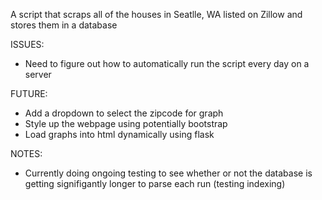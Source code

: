A script that scraps all of the houses in Seatlle, WA listed on Zillow and stores them in a database

ISSUES:
- Need to figure out how to automatically run the script every day on a server

FUTURE:
- Add a dropdown to select the zipcode for graph
- Style up the webpage using potentially bootstrap
- Load graphs into html dynamically using flask

NOTES:
- Currently doing ongoing testing to see whether or not the database is getting signifigantly longer to parse each run (testing indexing)


